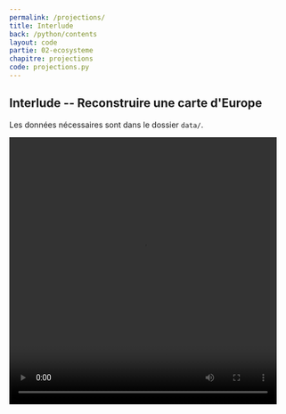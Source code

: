 ```yaml
---
permalink: /projections/
title: Interlude
back: /python/contents
layout: code
partie: 02-ecosysteme
chapitre: projections
code: projections.py
---
```


## Interlude -- Reconstruire une carte d'Europe

Les données nécessaires sont dans le dossier `data/`.

<video src="../_static/cities.mp4" controls width="480" height="480">
</video>
